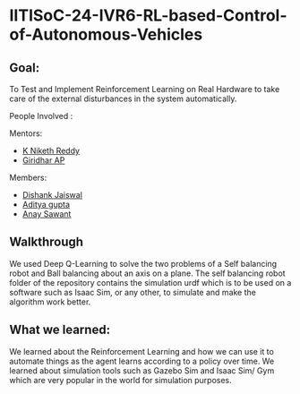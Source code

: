 # IITISoC-24-IVR6-RL-based-Control-of-Autonomous-Vehicles

## Goal:
To Test and Implement Reinforcement Learning on Real Hardware to take care of the external disturbances in the system automatically. 

People Involved : 

Mentors:
- [K Niketh Reddy](https://github.com/niketh457)
- [Giridhar AP](https://github.com/Giri-is-coding)

Members:
<br>
- [Dishank Jaiswal](https://github.com/DishankJ)
- [Aditya gupta](https://github.com/Aditya-Guptaaa)
- [Anay Sawant](https://github.com/Anay-Sawant)

## Walkthrough
We used Deep Q-Learning to solve the two problems of a Self balancing robot and Ball balancing about an axis on a plane. The self balancing robot folder of the repository contains the simulation urdf which is to be used on a software such as Isaac Sim, or any other, to simulate and make the algorithm work better.

## What we learned:
We learned about the Reinforcement Learning and how we can use it to automate things as the agent learns according to a policy over time. We learned about simulation tools such as Gazebo Sim and Isaac Sim/ Gym which are very popular in the world for simulation purposes.
